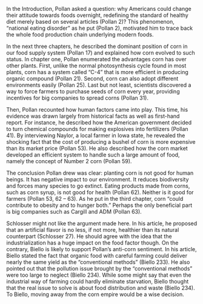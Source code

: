 In the Introduction, Pollan asked a question: why Americans could change their attitude towards foods overnight, redefining the standard of healthy diet merely based on several articles (Pollan 2)? This phenomenon, “national eating disorder” as he put (Pollan 2), motivated him to trace back the whole food production chain underlying modern foods.

In the next three chapters, he described the dominant position of corn in our food supply system (Pollan 17) and explained how corn evolved to such status. In chapter one, Pollan enumerated the advantages corn has over other plants. First, unlike the normal photosynthesis cycle found in most plants, corn has a system called “C-4” that is more efficient in producing organic compound (Pollan 21). Second, corn can also adopt different environments easily (Pollan 25). Last but not least, scientists discovered a way to force farmers to purchase seeds of corn every year, providing incentives for big companies to spread corns (Pollan 31).

Then, Pollan recounted how human factors came into play. This time, his evidence was drawn largely from historical facts as well as first-hand report. For instance, he described how the American government decided to turn chemical compounds for making explosives into fertilizers (Pollan 41). By interviewing Naylor, a local farmer in Iowa state, he revealed the shocking fact that the cost of producing a bushel of corn is more expensive than its market price (Pollan 53). He also described how the corn market developed an efficient system to handle such a large amount of food, namely the concept of Number 2 corn (Pollan 59).

The conclusion Pollan drew was clear: planting corn is not good for human beings. It has negative impact to our environment. It reduces biodiversity and forces many species to go extinct. Eating products made from corns, such as corn syrup, is not good for health (Pollan 62). Neither is it good for farmers (Pollan 53, 62 – 63). As he put in the third chapter, corn “could contribute to obesity and to hunger both.” Perhaps the only beneficial part is big companies such as Cargill and ADM (Pollan 63).

Schlosser might not like the argument made here. In his article, he proposed that an artificial flavor is no less, if not more, healthier than its natural counterpart (Schlosser 27). He should agree with the idea that the industrialization has a huge impact on the food factor though. On the contrary, Biello is likely to support Pollan’s anti-corn sentiment. In his article, Biello stated the fact that organic food with careful farming could deliver nearly the same yield as the “conventional methods” (Biello 233). He also pointed out that the pollution issue brought by the “conventional methods” were too large to neglect (Biello 234). While some might say that even the industrial way of farming could hardly eliminate starvation, Biello thought that the real issue to solve is about food distribution and waste (Biello 234). To Biello, moving away from the corn empire would be a wise decision.

